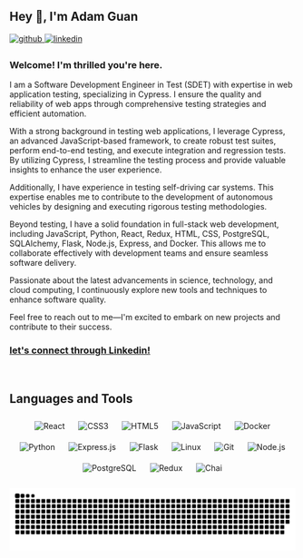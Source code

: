 ## Hey 👋, I'm Adam Guan  
  
<a href="https://github.com/adamhguan" target="_blank">
<img src=https://img.shields.io/badge/github-%2324292e.svg?&style=for-the-badge&logo=github&logoColor=white alt=github style="margin-bottom: 5px;" />
</a>
<a href="https://www.linkedin.com/in/adam-g-86922aa0/" target="_blank">
<img src=https://img.shields.io/badge/linkedin-%231E77B5.svg?&style=for-the-badge&logo=linkedin&logoColor=white alt=linkedin style="margin-bottom: 5px;" />
</a>  


### Welcome! I'm thrilled you're here.

I am a Software Development Engineer in Test (SDET) with expertise in web application testing, specializing in Cypress. I ensure the quality and reliability of web apps through comprehensive testing strategies and efficient automation.

With a strong background in testing web applications, I leverage Cypress, an advanced JavaScript-based framework, to create robust test suites, perform end-to-end testing, and execute integration and regression tests. By utilizing Cypress, I streamline the testing process and provide valuable insights to enhance the user experience.

Additionally, I have experience in testing self-driving car systems. This expertise enables me to contribute to the development of autonomous vehicles by designing and executing rigorous testing methodologies.

Beyond testing, I have a solid foundation in full-stack web development, including JavaScript, Python, React, Redux, HTML, CSS, PostgreSQL, SQLAlchemy, Flask, Node.js, Express, and Docker. This allows me to collaborate effectively with development teams and ensure seamless software delivery.

Passionate about the latest advancements in science, technology, and cloud computing, I continuously explore new tools and techniques to enhance software quality.

Feel free to reach out to me—I'm excited to embark on new projects and contribute to their success.

  
### [let's connect through Linkedin!](https://www.linkedin.com/in/adam-g-86922aa0/)

<!-- Check out [my personal website](https://adamhguan.github.io/) -->


<br/>  


## Languages and Tools  
<div align="center">  
<img style="margin: 10px" src="https://profilinator.rishav.dev/skills-assets/react-original-wordmark.svg" alt="React" height="25" />  
<img style="margin: 10px" src="https://profilinator.rishav.dev/skills-assets/css3-original-wordmark.svg" alt="CSS3" height="25" />  
<img style="margin: 10px" src="https://profilinator.rishav.dev/skills-assets/html5-original-wordmark.svg" alt="HTML5" height="25" />  
<img style="margin: 10px" src="https://profilinator.rishav.dev/skills-assets/javascript-original.svg" alt="JavaScript" height="25" />  
<img style="margin: 10px" src="https://profilinator.rishav.dev/skills-assets/docker-original-wordmark.svg" alt="Docker" height="25" />  
<img style="margin: 10px" src="https://profilinator.rishav.dev/skills-assets/python-original.svg" alt="Python" height="25" />  
<img style="margin: 10px" src="https://profilinator.rishav.dev/skills-assets/express-original-wordmark.svg" alt="Express.js" height="25" />  
<img style="margin: 10px" src="https://profilinator.rishav.dev/skills-assets/flask.png" alt="Flask" height="25" />  
<img style="margin: 10px" src="https://profilinator.rishav.dev/skills-assets/linux-original.svg" alt="Linux" height="25" />  
<img style="margin: 10px" src="https://profilinator.rishav.dev/skills-assets/git-scm-icon.svg" alt="Git" height="25" />  
<img style="margin: 10px" src="https://profilinator.rishav.dev/skills-assets/nodejs-original-wordmark.svg" alt="Node.js" height="25" />  
<img style="margin: 10px" src="https://profilinator.rishav.dev/skills-assets/postgresql-original-wordmark.svg" alt="PostgreSQL" height="25" />  
<img style="margin: 10px" src="https://profilinator.rishav.dev/skills-assets/redux-original.svg" alt="Redux" height="25" />  
<img style="margin: 10px" src="https://profilinator.rishav.dev/skills-assets/chai.png" alt="Chai" height="25" />  
</div>  

<br/>  

<!-- [![Cypress.io](https://img.shields.io/badge/tested%20with-Cypress-04C38E.svg)](https://www.cypress.io/) -->

<!-- ## Github Stats  
<table><tr><td valign="top" width="50%">

![AdamHGuan's GitHub stats](https://github-readme-stats.vercel.app/api?username=AdamHGuan&show_icons=true&theme=tokyonight)

</td><td valign="top" width="50%">

![Top Langs](https://github-readme-stats.vercel.app/api/top-langs/?username=AdamHGuan&layout=compact&theme=tokyonight)

</td></tr></table>  

<br/>  

  

#### Top Repositories


<a href="https://github.com/AdamHGuan/Roly-Poly">
  <img align="center" src="https://github-readme-stats.vercel.app/api/pin/?username=AdamHGuan&repo=Roly-Poly&theme=tokyonight" />
</a>
<a href="https://github.com/AdamHGuan/molla">
  <img align="center" src="https://github-readme-stats.vercel.app/api/pin/?username=AdamHGuan&repo=molla&theme=tokyonight" />
</a>
<a href="https://github.com/wylin94/AAw19d1-Tinybnb-Clone">
  <img align="center" src="https://github-readme-stats.vercel.app/api/pin/?username=wylin94&repo=AAw19d1-Tinybnb-Clone&theme=tokyonight" />
</a>
<a href="https://github.com/CroissantAhhh/TwoLeftThumbs">
  <img align="center" src="https://github-readme-stats.vercel.app/api/pin/?username=CroissantAhhh&repo=TwoLeftThumbs&theme=tokyonight" />
</a> -->

<picture>
  <source media="(prefers-color-scheme: dark)" srcset="https://raw.githubusercontent.com/AdamHGuan/AdamHGuan/output/github-contribution-grid-snake-dark.svg">
  <source media="(prefers-color-scheme: light)" srcset="https://raw.githubusercontent.com/AdamHGuan/AdamHGuan/output/github-contribution-grid-snake.svg">
  <img alt="github contribution grid snake animation" src="https://raw.githubusercontent.com/platane/platane/output/github-contribution-grid-snake.svg">
</picture>

